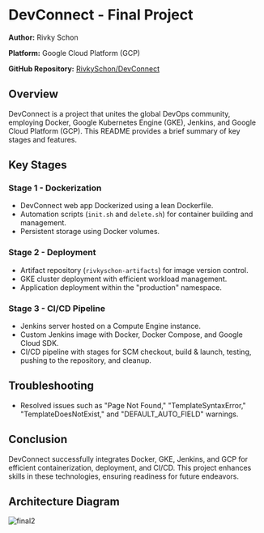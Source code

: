 # DevConnect - Final Project

**Author:** Rivky Schon

**Platform:** Google Cloud Platform (GCP)

**GitHub Repository:** [RivkySchon/DevConnect](https://github.com/RivkySchon/DevConnect)

## Overview

DevConnect is a project that unites the global DevOps community, employing Docker, Google Kubernetes Engine (GKE), Jenkins, and Google Cloud Platform (GCP). This README provides a brief summary of key stages and features.

## Key Stages

### Stage 1 - Dockerization

- DevConnect web app Dockerized using a lean Dockerfile.
- Automation scripts (`init.sh` and `delete.sh`) for container building and management.
- Persistent storage using Docker volumes.

### Stage 2 - Deployment

- Artifact repository (`rivkyschon-artifacts`) for image version control.
- GKE cluster deployment with efficient workload management.
- Application deployment within the "production" namespace.

### Stage 3 - CI/CD Pipeline

- Jenkins server hosted on a Compute Engine instance.
- Custom Jenkins image with Docker, Docker Compose, and Google Cloud SDK.
- CI/CD pipeline with stages for SCM checkout, build & launch, testing, pushing to the repository, and cleanup.

## Troubleshooting

- Resolved issues such as "Page Not Found," "TemplateSyntaxError," "TemplateDoesNotExist," and "DEFAULT_AUTO_FIELD" warnings.

## Conclusion

DevConnect successfully integrates Docker, GKE, Jenkins, and GCP for efficient containerization, deployment, and CI/CD. This project enhances skills in these technologies, ensuring readiness for future endeavors.

## Architecture Diagram
   
![final2](https://github.com/rivkyschon/DevConnect-/assets/113901370/55c7a3a6-adbc-4f6c-8fd2-3c7cdad06ccc)
